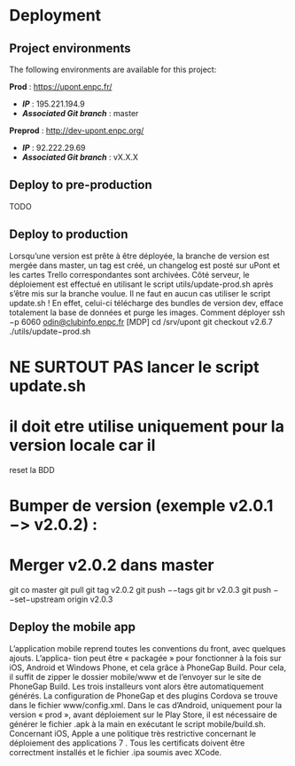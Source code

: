 Deployment
==========

Project environments
--------------------
The following environments are available for this project:

**Prod** : https://upont.enpc.fr/
  * ***IP*** : 195.221.194.9
  * ***Associated Git branch*** : master

**Preprod** : http://dev-upont.enpc.org/
  * ***IP*** : 92.222.29.69
  * ***Associated Git branch*** : vX.X.X

Deploy to pre-production
------------------------
TODO

Deploy to production
--------------------
Lorsqu’une version est prête à être déployée, la branche de version est mergée dans master, un
tag est créé, un changelog est posté sur uPont et les cartes Trello correspondantes sont archivées.
Côté serveur, le déploiement est effectué en utilisant le script utils/update-prod.sh après
s’être mis sur la branche voulue. Il ne faut en aucun cas utiliser le script update.sh !
En effet, celui-ci télécharge des bundles de version dev, efface totalement la base de données
et purge les images.
Comment déployer
ssh −p 6060 odin@clubinfo.enpc.fr
[MDP]
cd /srv/upont
git checkout v2.6.7
./utils/update−prod.sh
# NE SURTOUT PAS lancer le script update.sh
# il doit etre utilise uniquement pour la version locale car il
reset la BDD
# Bumper de version (exemple v2.0.1 −> v2.0.2) :
# Merger v2.0.2 dans master
git co master
git pull
git tag v2.0.2
git push −−tags
git br v2.0.3
git push −−set−upstream origin v2.0.3

Deploy the mobile app
---------------------
L’application mobile reprend toutes les conventions du front, avec quelques ajouts. L’applica-
tion peut être « packagée » pour fonctionner à la fois sur iOS, Android et Windows Phone,
et cela grâce à PhoneGap Build. Pour cela, il suffit de zipper le dossier mobile/www et de
l’envoyer sur le site de PhoneGap Build. Les trois installeurs vont alors être automatiquement
générés. La configuration de PhoneGap et des plugins Cordova se trouve dans le fichier
www/config.xml.
Dans le cas d’Android, uniquement pour la version « prod », avant déploiement sur le
Play Store, il est nécessaire de générer le fichier .apk à la main en exécutant le script
mobile/build.sh. Concernant iOS, Apple a une politique très restrictive concernant le
déploiement des applications 7 . Tous les certificats doivent être correctment installés et le
fichier .ipa soumis avec XCode.
